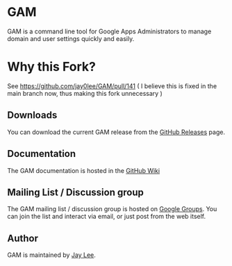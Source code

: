 GAM
============================
GAM is a command line tool for Google Apps Administrators to manage domain and user settings quickly and easily.

Why this Fork?
==============

See https://github.com/jay0lee/GAM/pull/141
( I believe this is fixed in the main branch now, thus making this fork unnecessary ) 

Downloads
---------
You can download the current GAM release from the [GitHub Releases] page.

Documentation
------------------
The GAM documentation is hosted in the [GitHub Wiki]

Mailing List / Discussion group
-------------------------------
The GAM mailing list / discussion group is hosted on [Google Groups].  You can join the list and interact via email, or just post from the web itself.

Author
------
GAM is maintained by <a href="mailto:jay0lee@gmail.com">Jay Lee</a>.

[GAM release]: https://git.io/gamreleases
[GitHub Releases]: https://github.com/jay0lee/GAM/releases
[GitHub]: https://github.com/jay0lee/GAM/tree/master
[GitHub Wiki]: https://github.com/jay0lee/GAM/wiki/
[Google Groups]: http://groups.google.com/group/google-apps-manager
